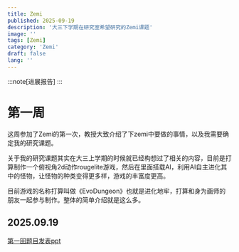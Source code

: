 ```yaml
---
title: Zemi
published: 2025-09-19
description: '大三下学期在研究室希望研究的Zemi课题'
image: ''
tags: [Zemi]
category: 'Zemi'
draft: false 
lang: ''
---
```


:::note[进展报告]
:::

# 第一周

这周参加了Zemi的第一次，教授大致介绍了下zemi中要做的事情，以及我需要确定我的研究课题。

关于我的研究课题其实在大三上学期的时候就已经构想过了相关的内容，目前是打算制作一个俯视角2d动作rougelite游戏，然后在里面搭载AI，利用AI自主进化其中的怪物，让怪物的种类变得更多样，游戏的丰富度更高。

目前游戏的名称打算叫做《EvoDungeon》也就是进化地牢，打算和身为画师的朋友一起参与制作。整体的简单介绍就是这么多。

2025.09.19 
--- 

<a href = "/Files/23rd602ホウエイセイ＿ゼミ初回テーマ発表.pptx" download>第一回题目发表ppt</a>